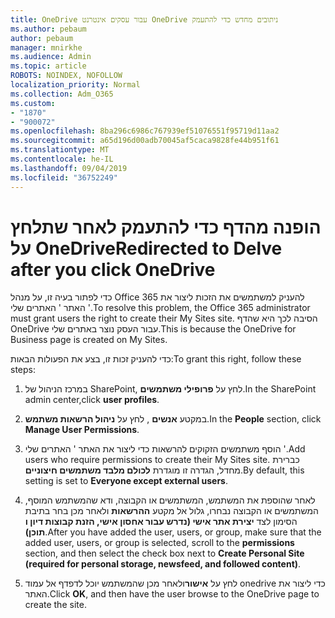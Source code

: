 ```yaml
---
title: OneDrive עבור עסקים אינטרנט OneDrive ניתובים מחדש כדי להתעמק
ms.author: pebaum
author: pebaum
manager: mnirkhe
ms.audience: Admin
ms.topic: article
ROBOTS: NOINDEX, NOFOLLOW
localization_priority: Normal
ms.collection: Adm_O365
ms.custom:
- "1870"
- "900072"
ms.openlocfilehash: 8ba296c6986c767939ef51076551f95719d11aa2
ms.sourcegitcommit: a65d196d00adb70045af5caca9828fe44b951f61
ms.translationtype: MT
ms.contentlocale: he-IL
ms.lasthandoff: 09/04/2019
ms.locfileid: "36752249"
---
```

# <a name="redirected-to-delve-after-you-click-onedrive"></a><span data-ttu-id="3688d-102">הופנה מהדף כדי להתעמק לאחר שתלחץ על OneDrive</span><span class="sxs-lookup"><span data-stu-id="3688d-102">Redirected to Delve after you click OneDrive</span></span>

<span data-ttu-id="3688d-103">כדי לפתור בעיה זו, על מנהל Office 365 להעניק למשתמשים את הזכות ליצור את האתר ' האתרים שלי '.</span><span class="sxs-lookup"><span data-stu-id="3688d-103">To resolve this problem, the Office 365 administrator must grant users the right to create their My Sites site.</span></span> <span data-ttu-id="3688d-104">הסיבה לכך היא שהדף OneDrive עבור העסק נוצר באתרים שלי.</span><span class="sxs-lookup"><span data-stu-id="3688d-104">This is because the OneDrive for Business page is created on My Sites.</span></span>

<span data-ttu-id="3688d-105">כדי להעניק זכות זו, בצע את הפעולות הבאות:</span><span class="sxs-lookup"><span data-stu-id="3688d-105">To grant this right, follow these steps:</span></span>

1. <span data-ttu-id="3688d-106">במרכז הניהול של SharePoint, לחץ על **פרופילי משתמשים**.</span><span class="sxs-lookup"><span data-stu-id="3688d-106">In the SharePoint admin center,click **user profiles**.</span></span>

2. <span data-ttu-id="3688d-107">במקטע **אנשים** , לחץ על **ניהול הרשאות משתמש**.</span><span class="sxs-lookup"><span data-stu-id="3688d-107">In the **People** section, click **Manage User Permissions**.</span></span>

3. <span data-ttu-id="3688d-108">הוסף משתמשים הזקוקים להרשאות כדי ליצור את האתר ' האתרים שלי '.</span><span class="sxs-lookup"><span data-stu-id="3688d-108">Add users who require permissions to create their My Sites site.</span></span> <span data-ttu-id="3688d-109">כברירת מחדל, הגדרה זו מוגדרת **לכולם מלבד משתמשים חיצוניים**.</span><span class="sxs-lookup"><span data-stu-id="3688d-109">By default, this setting is set to **Everyone except external users**.</span></span>

4. <span data-ttu-id="3688d-110">לאחר שהוספת את המשתמש, המשתמשים או הקבוצה, ודא שהמשתמש המוסף, המשתמשים או הקבוצה נבחרו, גלול אל מקטע **ההרשאות** ולאחר מכן בחר בתיבת הסימון לצד **יצירת אתר אישי (נדרש עבור אחסון אישי, הזנת קבוצות דיון ו תוכן)**.</span><span class="sxs-lookup"><span data-stu-id="3688d-110">After you have added the user, users, or group, make sure that the added user, users, or group is selected, scroll to the **permissions** section, and then select the check box next to **Create Personal Site (required for personal storage, newsfeed, and followed content)**.</span></span>

5. <span data-ttu-id="3688d-111">לחץ על **אישור**ולאחר מכן שהמשתמש יוכל לדפדף אל עמוד onedrive כדי ליצור את האתר.</span><span class="sxs-lookup"><span data-stu-id="3688d-111">Click **OK**, and then have the user browse to the OneDrive page to create the site.</span></span>
